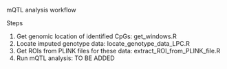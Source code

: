 mQTL analysis workflow

Steps
1) Get genomic location of identified CpGs: get_windows.R
2) Locate imputed genotype data: locate_genotype_data_LPC.R
3) Get ROIs from PLINK files for these data: extract_ROI_from_PLINK_file.R
4) Run mQTL analysis: TO BE ADDED
